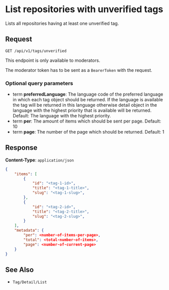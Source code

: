 # List repositories with unverified tags

Lists all repositories having at least one unverified tag.

## Request

    GET /api/v1/tags/unverified

This endpoint is only available to moderators.

The moderator token has to be sent as a `BearerToken` with the request.

### Optional query parameters

- term **preferredLanguage**: The language code of the preferred language in which each tag object should be returned. If the language is available the tag will be returned in this language otherwise detail object in the language with the highest priority that is available will be returned. Default: The language with the highest priority.
- term **per**: The amount of items which should be sent per page. Default: 10
- term **page**: The number of the page which should be returned. Default: 1

## Response

**Content-Type**: `application/json`

```json
{
    "items": [
        {
            "id": "<tag-1-id>",
            "title": "<tag-1-title>",
            "slug": "<tag-1-slug>",
        },
        {
            "id": "<tag-2-id>",
            "title": "<tag-2-title>",
            "slug": "<tag-2-slug>",
        }
    ],
    "metadata": {
        "per": <number-of-items-per-page>,
        "total": <total-number-of-items>,
        "page": <number-of-current-page>
    }
}
```

## See Also

* ``Tag/Detail/List``
